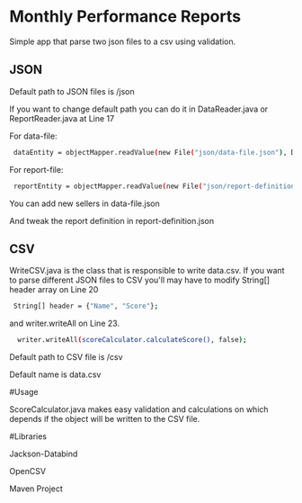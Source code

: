 # Monthly Performance Reports

Simple app that parse two json files to a csv using validation.

## JSON

Default path to JSON files is /json

If you want to change default path you can do it in DataReader.java or ReportReader.java at Line 17

For data-file:
```bash
 dataEntity = objectMapper.readValue(new File("json/data-file.json"), DataEntity.class);
```
For report-file:
````bash
 reportEntity = objectMapper.readValue(new File("json/report-definition.json"), ReportEntity.class);
````

You can add new sellers in data-file.json

And tweak the report definition in report-definition.json 

## CSV

WriteCSV.java is the class that is responsible to write data.csv. If you want to parse different JSON files to CSV
you'll may have to modify String[] header array on Line 20 

```bash
 String[] header = {"Name", "Score"};
```

and writer.writeAll on Line 23.

```bash
  writer.writeAll(scoreCalculator.calculateScore(), false);
```

Default path to CSV file is /csv

Default name is data.csv

#Usage

ScoreCalculator.java makes easy validation and calculations on which depends if the object will be written
to the CSV file.

#Libraries

Jackson-Databind

OpenCSV

Maven Project

